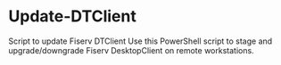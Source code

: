 # Update-DTClient
Script to update Fiserv DTClient
Use this PowerShell script to stage and upgrade/downgrade Fiserv DesktopClient on remote workstations.

